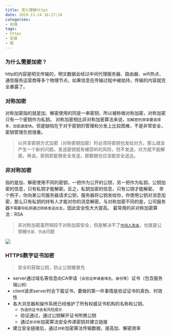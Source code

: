 ```yaml
---
title: 深入理解https
date: 2019-11-24 16:27:24
categories:
- 前端
tags:
- https
- 安装
- 题
---
```


### 为什么需要加密？
http的内容是明文传输的，明文数据会经过中间代理服务器、路由器、wifi热点、通信服务运营商等多个物理节点，如果信息在传输过程中被劫持，传输的内容就完全暴露了。
<!-- more -->

### 对称加密
对称加密指的就是加、解密使用的同是一串密钥，所以被称做对称加密，对称加密只有一个密钥作为私钥。
对称加密相比非对称加密算法来说，`加解密的效率要高得多、加密速度快`。但是缺陷在于对于密钥的管理和分发上比较困难，不是非常安全，密钥管理负担很重。
> 以共享密钥方式加密（对称密钥加密）时必须将密钥也发给对方。那么就会产生一个新的问题。发送密钥就有被窃听的风险，但不发送，对方就不能解密。再说，密钥若能够安全发送，那数据也应该能安全送达。

### 非对称加密
指的是加、解密使用不同的密钥，一把作为公开的公钥，另一把作为私钥。公钥加密的信息，只有私钥才能解密。反之，私钥加密的信息，只有公钥才能解密。 
举个例子，你向某公司服务器请求公钥，服务器将公钥发给你，你使用公钥对消息加密，那么只有私钥的持有人才能对你的消息解密。与对称加密不同的是，公司服务器`不需要将私钥通过网络发送出去`，因此安全性大大提高。
最常用的非对称加密算法：RSA
> 非对称加密虽然相较于对称加密安全，但是解决不了[`中间人攻击`](https://mp.weixin.qq.com/s?__biz=MzIxMjE5MTE1Nw==&mid=2653197101&idx=1&sn=d1fe482561d3d079363032ec182c5b3b)，也就是公钥被`仿冒、伪造`问题

![](/assets/blogImg/https2.webp)

### HTTPS数字证书加密
> 安全的获取公钥，防止公钥被冒充

+ server通过域名等信息向CA申请（`会验证申请者域名、身份等`）证书（包含服务端`公钥`）
+ client请求server时会下载证书，要做的第一件事情是验证证书的真伪、时效性
+ 各大浏览器和操作系统已经维护了所有权威证书机构的名称和公钥。
    + `伪造的证书会有风险提示`
    + 验证通过，通过公钥解开证书所携公钥
    + 通过`非对称`加密算法安全传递密钥并建立链接
+ 建立安全链接后，通过`对称`加密算法传输数据，提高加、解密效率
